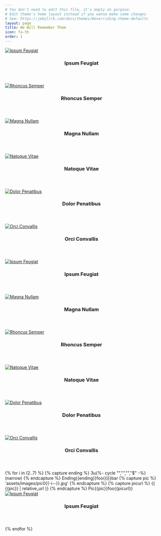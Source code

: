 ```yaml
---
# You don't need to edit this file, it's empty on purpose.
# Edit theme's home layout instead if you wanna make some changes
# See: https://jekyllrb.com/docs/themes/#overriding-theme-defaults
layout: page
title: We Will Remember Them
icon: fa-th
order: 1
---
```


<div class="row">
  <div class="3u 4u(narrower) 12u$(mobile)">
    <div class="item">
      <a href="{{ '2018/01/12/elements.html' | relative_url }}" class="image fit"><img src="{{ 'assets/images/pic02.jpg' | relative_url }}" alt="Ipsum Feugiat" /></a>
      <header>
        <h3>Ipsum Feugiat</h3>
      </header>
    </div>
    <div class="item">
      <a href="#" class="image fit"><img src="{{ 'assets/images/pic03.jpg' | relative_url }}" alt="Rhoncus Semper" /></a>
      <header>
        <h3>Rhoncus Semper</h3>
      </header>
    </div>
  </div>
  <div class="3u 4u(narrower) 12u$(mobile)">
    <div class="item">
      <a href="#" class="image fit"><img src="{{ 'assets/images/pic04.jpg' | relative_url }}" alt="Magna Nullam" /></a>
      <header>
        <h3>Magna Nullam</h3>
      </header>
    </div>
    <div class="item">
      <a href="#" class="image fit"><img src="{{ 'assets/images/pic05.jpg' | relative_url }}" alt="Natoque Vitae" /></a>
      <header>
        <h3>Natoque Vitae</h3>
      </header>
    </div>
  </div>
  <div class="3u 4u$(narrower) 12u$(mobile)">
    <div class="item">
      <a href="#" class="image fit"><img src="{{ 'assets/images/pic06.jpg' | relative_url }}" alt="Dolor Penatibus" /></a>
      <header>
        <h3>Dolor Penatibus</h3>
      </header>
    </div>
    <div class="item">
      <a href="#" class="image fit"><img src="{{ 'assets/images/pic07.jpg' | relative_url }}" alt="Orci Convallis" /></a>
      <header>
        <h3>Orci Convallis</h3>
      </header>
    </div>
  </div>
</div>

<div class="row">
  <div class="2u 3u(narrow) 4u(narrower) 12u$(mobile)">
    <div class="item">
      <a href="{{ '2018/01/12/elements.html' | relative_url }}" class="image fit"><img src="{{ 'assets/images/pic02.jpg' | relative_url }}" alt="Ipsum Feugiat" /></a>
      <header>
        <h3>Ipsum Feugiat</h3>
      </header>
    </div>
  </div>
  <div class="2u 3u(narrow) 4u(narrower) 12u$(mobile)">
    <div class="item">
      <a href="#" class="image fit"><img src="{{ 'assets/images/pic04.jpg' | relative_url }}" alt="Magna Nullam" /></a>
      <header>
        <h3>Magna Nullam</h3>
      </header>
    </div>
  </div>
  <div class="2u 3u(narrow) 4u$(narrower) 12u$(mobile)">
    <div class="item">
      <a href="#" class="image fit"><img src="{{ 'assets/images/pic03.jpg' | relative_url }}" alt="Rhoncus Semper" /></a>
      <header>
        <h3>Rhoncus Semper</h3>
      </header>
    </div>
  </div>
  <div class="2u 3u$(narrow) 4u(narrower) 12u$(mobile)">
    <div class="item">
      <a href="#" class="image fit"><img src="{{ 'assets/images/pic05.jpg' | relative_url }}" alt="Natoque Vitae" /></a>
      <header>
        <h3>Natoque Vitae</h3>
      </header>
    </div>
  </div>
  <div class="2u 3u(narrow) 4u(narrower) 12u$(mobile)">
    <div class="item">
      <a href="#" class="image fit"><img src="{{ 'assets/images/pic06.jpg' | relative_url }}" alt="Dolor Penatibus" /></a>
      <header>
        <h3>Dolor Penatibus</h3>
      </header>
    </div>
  </div>
  <div class="2u$ 3u$(narrow) 4u(narrower) 12u$(mobile)">
    <div class="item">
      <a href="#" class="image fit"><img src="{{ 'assets/images/pic07.jpg' | relative_url }}" alt="Orci Convallis" /></a>
      <header>
        <h3>Orci Convallis</h3>
      </header>
    </div>
  </div>
</div>

<div class="row">
{% for i in (2..7) %}
{% capture ending %}
3u{%- cycle "","","","$" -%}(narrow)
{% endcapture %}
Ending{{ending}}foo{{i}}bar
{% capture pic %}
'assets/images/pic0{{-i--}}.jpg'
{% endcapture %}
{% capture picurl %}
{{ {{pic}} | relative_url }}
{% endcapture %}
Pic{{pic}}foo{{picurl}}
  <div class="2u {{-ending-}} 4u(narrower) 12u$(mobile)">
    <div class="item">
      <a href="{{ '2018/01/12/elements.html' | relative_url }}" class="image fit"><img src="{{picurl}}" alt="Ipsum Feugiat" /></a>
      <header>
        <h3>Ipsum Feugiat</h3>
      </header>
    </div>
  </div>
{% endfor %}
</div>
